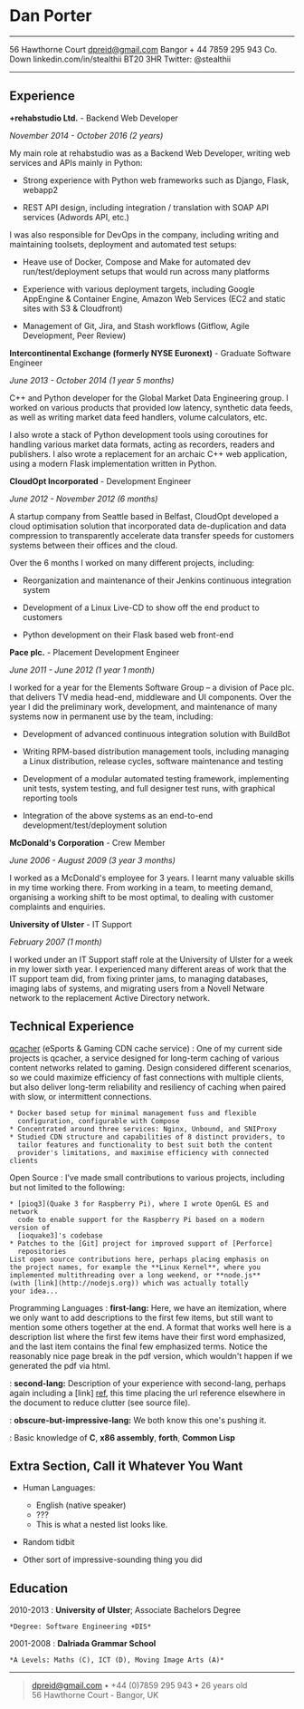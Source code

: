 Dan Porter
==========


-------------------                               -----------------------------
56 Hawthorne Court                                             dpreid@gmail.com
Bangor                                                        + 44 7859 295 943
Co. Down                                              linkedin.com/in/stealthii
BT20 3HR                                                    Twitter: @stealthii
--------------------                              -----------------------------


Experience
----------

**+rehabstudio Ltd.** - Backend Web Developer

*November 2014 - October 2016 (2 years)*

My main role at rehabstudio was as a Backend Web Developer, writing web services and APIs mainly in Python:

* Strong experience with Python web frameworks such as Django, Flask, webapp2

* REST API design, including integration / translation with SOAP API services (Adwords API, etc.)

I was also responsible for DevOps in the company, including writing and maintaining toolsets, deployment and automated test setups:

* Heave use of Docker, Compose and Make for automated dev run/test/deployment
  setups that would run across many platforms

* Experience with various deployment targets, including Google AppEngine &
  Container Engine, Amazon Web Services (EC2 and static sites with S3 &
  Cloudfront)

* Management of Git, Jira, and Stash workflows (Gitflow, Agile Development, Peer Review)


**Intercontinental Exchange (formerly NYSE Euronext)** - Graduate Software
Engineer

*June 2013 - October 2014 (1 year 5 months)*

C++ and Python developer for the Global Market Data Engineering group. I worked on various products that provided low latency, synthetic data feeds, as well as writing market data feed handlers, volume calculators, etc.

I also wrote a stack of Python development tools using coroutines for handling various market data formats, acting as recorders, readers and publishers. I also wrote a replacement for an archaic C++ web application, using a modern Flask implementation written in Python.


**CloudOpt Incorporated** - Development Engineer

*June 2012 - November 2012 (6 months)*

A startup company from Seattle based in Belfast, CloudOpt developed a cloud optimisation solution that incorporated data de-duplication and data compression to transparently accelerate data transfer speeds for customers systems between their offices and the cloud.

Over the 6 months I worked on many different projects, including:

* Reorganization and maintenance of their Jenkins continuous integration system

* Development of a Linux Live-CD to show off the end product to customers

* Python development on their Flask based web front-end


**Pace plc.** - Placement Development Engineer

*June 2011 - June 2012 (1 year 1 month)*

I worked for a year for the Elements Software Group – a division of Pace plc. that delivers TV media head-end, middleware and UI components. Over the year I did the preliminary work, development, and maintenance of many systems now in permanent use by the team, including:

* Development of advanced continuous integration solution with BuildBot

* Writing RPM-based distribution management tools, including managing a Linux distribution, release cycles, software maintenance and testing

* Development of a modular automated testing framework, implementing unit tests, system testing, and full designer test runs, with graphical reporting tools

* Integration of the above systems as an end-to-end development/test/deployment solution


**McDonald's Corporation** - Crew Member

*June 2006 - August 2009 (3 year 3 months)*

I worked as a McDonald's employee for 3 years. I learnt many valuable skills in my time working there. From working in a team, to meeting demand, organising a working shift to be most optimal, to dealing with customer complaints and enquiries.


**University of Ulster** - IT Support

*February 2007 (1 month)*

I worked under an IT Support staff role at the University of Ulster for a week in my lower sixth year. I experienced many different areas of work that the IT support team did, from fixing printer jams, to managing databases, imaging labs of systems, and migrating users from a Novell Netware network to the replacement Active Directory network.


Technical Experience
--------------------

[qcacher] (eSports & Gaming CDN cache service)
:   One of my current side projects is qcacher, a service designed for
    long-term caching of various content networks related to gaming. Design
    considered different scenarios, so we could maximize efficiency of fast
    connections with multiple clients, but also deliver long-term reliability
    and resiliency of caching when paired with slow, or intermittent
    connections.

    * Docker based setup for minimal management fuss and flexible
      configuration, configurable with Compose
    * Concentrated around three services: Nginx, Unbound, and SNIProxy
    * Studied CDN structure and capabilities of 8 distinct providers, to
      tailor features and functionality to best suit both the content
      provider's limitations, and maximise efficiency with connected clients


Open Source
:   I've made small contributions to various projects, including but not
    limited to the following:
    
    * [pioq3](Quake 3 for Raspberry Pi), where I wrote OpenGL ES and network
      code to enable support for the Raspberry Pi based on a modern version of
      [ioquake3]'s codebase
    * Patches to the [Git] project for improved support of [Perforce]
      repositories
    List open source contributions here, perhaps placing emphasis on
    the project names, for example the **Linux Kernel**, where you
    implemented multithreading over a long weekend, or **node.js**
    (with [link](http://nodejs.org)) which was actually totally
    your idea...

Programming Languages
:   **first-lang:** Here, we have an itemization, where we only want
    to add descriptions to the first few items, but still want to
    mention some others together at the end. A format that works well
    here is a description list where the first few items have their
    first word emphasized, and the last item contains the final few
    emphasized terms. Notice the reasonably nice page break in the pdf
    version, which wouldn't happen if we generated the pdf via html.

:   **second-lang:** Description of your experience with second-lang,
    perhaps again including a [link] [ref], this time placing the url
    reference elsewhere in the document to reduce clutter (see source
    file). 

:   **obscure-but-impressive-lang:** We both know this one's pushing
    it.

:   Basic knowledge of **C**, **x86 assembly**, **forth**, **Common Lisp**

[qcacher]: https://github.com/Q-Con/qcacher
[pioq3]: https://github.com/Q-Con/pioq3
[ioquake3]: https://ioquake3.org/
[git]: https://git-scm.com/
[ref]: https://github.com/githubuser/superlongprojectname


Extra Section, Call it Whatever You Want
----------------------------------------

* Human Languages:

     * English (native speaker)
     * ???
     * This is what a nested list looks like.

* Random tidbit

* Other sort of impressive-sounding thing you did


Education
---------

2010-2013
:   **University of Ulster**; Associate Bachelors Degree

    *Degree: Software Engineering +DIS*

2001-2008
:   **Dalriada Grammar School**

    *A Levels: Maths (C), ICT (D), Moving Image Arts (A)*


----

> <dpreid@gmail.com> • +44 (0)7859 295 943 • 26 years old\
> 56 Hawthorne Court - Bangor, UK
